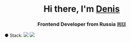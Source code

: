 <h1 align="center">Hi there, I'm <a href="https://t.me/nulevoyuz" target="_blank">Denis</a> 
<h3 align="center">Frontend Developer from Russia 🇷🇺</h3>
● Stack:
  <img src=https://img.shields.io/badge/html5-%23E34F26.svg?style=for-the-badge&logo=html5&logoColor=white> <img src=https://img.shields.io/badge/css3-%231572B6.svg?style=for-the-badge&logo=css3&logoColor=white>
